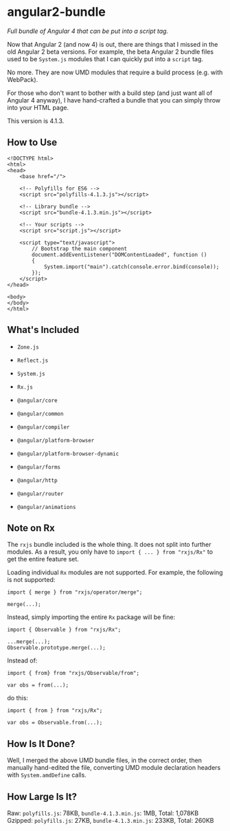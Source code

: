 angular2-bundle
===============
*Full bundle of Angular 4 that can be put into a script tag.*

Now that Angular 2 (and now 4) is out, there are things that I missed in the old
Angular 2 beta versions.
For example, the beta Angular 2 bundle files used to be `System.js` modules that 
I can quickly put into a `script` tag.

No more. They are now UMD modules that require a build process (e.g. with WebPack).

For those who don't want to bother with a build step (and just want all of Angular 4
anyway), I have hand-crafted a bundle that you can simply throw into your HTML page.

This version is 4.1.3.


How to Use
----------

~~~~~~~~~~ {.html}
<!DOCTYPE html>
<html>
<head>
	<base href="/">

	<!-- Polyfills for ES6 -->
	<script src="polyfills-4.1.3.js"></script>

	<!-- Library bundle -->
	<script src="bundle-4.1.3.min.js"></script>

	<!-- Your scripts -->
	<script src="script.js"></script>

	<script type="text/javascript">
		// Bootstrap the main component
		document.addEventListener("DOMContentLoaded", function ()
		{
			System.import("main").catch(console.error.bind(console));
		});
	</script>
</head>

<body>
</body>
</html>
~~~~~~~~~~


What's Included
---------------

* `Zone.js`
* `Reflect.js`
* `System.js`
* `Rx.js`

* `@angular/core`
* `@angular/common`
* `@angular/compiler`
* `@angular/platform-browser`
* `@angular/platform-browser-dynamic`
* `@angular/forms`
* `@angular/http`
* `@angular/router`
* `@angular/animations`


Note on Rx
----------

The `rxjs` bundle included is the whole thing.  It does not split into
further modules.  As a result, you only have to `import { ... } from "rxjs/Rx"`
to get the entire feature set.

Loading individual `Rx` modules are not supported.  For example, the following
is not supported:

~~~~~~~~ {.js}
import { merge } from "rxjs/operator/merge";

merge(...);
~~~~~~~~

Instead, simply importing the entire `Rx` package will be fine:

~~~~~~~~ {.js}
import { Observable } from "rxjs/Rx";

...merge(...);
Observable.prototype.merge(...);
~~~~~~~~

Instead of:


~~~~~~~~ {.js}
import { from} from "rxjs/Observable/from";

var obs = from(...);
~~~~~~~~

do this:

~~~~~~~~ {.js}
import { from } from "rxjs/Rx";

var obs = Observable.from(...);
~~~~~~~~


How Is It Done?
---------------

Well, I merged the above UMD bundle files, in the correct order, then
manually hand-edited the file, converting UMD module declaration headers
with `System.amdDefine` calls.


How Large Is It?
----------------

Raw: `polyfills.js`: 78KB, `bundle-4.1.3.min.js`: 1MB, Total: 1,078KB  
Gzipped: `polyfills.js`: 27KB, `bundle-4.1.3.min.js`: 233KB, Total: 260KB  
